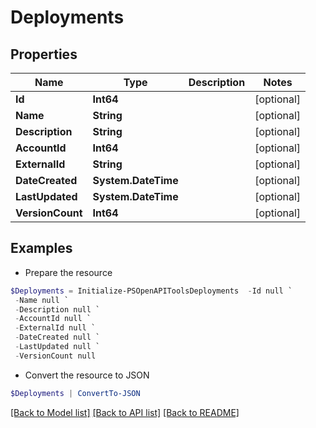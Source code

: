 # Deployments
## Properties

Name | Type | Description | Notes
------------ | ------------- | ------------- | -------------
**Id** | **Int64** |  | [optional] 
**Name** | **String** |  | [optional] 
**Description** | **String** |  | [optional] 
**AccountId** | **Int64** |  | [optional] 
**ExternalId** | **String** |  | [optional] 
**DateCreated** | **System.DateTime** |  | [optional] 
**LastUpdated** | **System.DateTime** |  | [optional] 
**VersionCount** | **Int64** |  | [optional] 

## Examples

- Prepare the resource
```powershell
$Deployments = Initialize-PSOpenAPIToolsDeployments  -Id null `
 -Name null `
 -Description null `
 -AccountId null `
 -ExternalId null `
 -DateCreated null `
 -LastUpdated null `
 -VersionCount null
```

- Convert the resource to JSON
```powershell
$Deployments | ConvertTo-JSON
```

[[Back to Model list]](../README.md#documentation-for-models) [[Back to API list]](../README.md#documentation-for-api-endpoints) [[Back to README]](../README.md)

